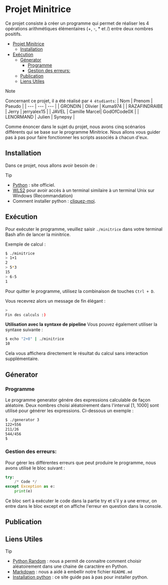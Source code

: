 # Projet Minitrice
Ce projet consiste à créer un programme qui permet de réaliser les 4 opérations arithmétiques élémentaires (+, -, * et /) entre deux nombres positifs.

- [Projet Minitrice](#projet-minitrice)
  - [Installation](#installation)
- [Exécution](#exécution)
  - [Génerator](#génerator)
    - [Programme](#programme)
    - [Gestion des erreurs:](#gestion-des-erreurs)
  - [Publication](#publication)
  - [Liens Utiles](#liens-utiles)

>[!NOTE] 
> 
> Concernant ce projet, il a été réalisé par `4 étudiants`:
> | Nom | Prenom | Pseudo |
> | --- | --- | --- |
> | GRONDIN | Olivier | Kuma974 |
> | RAZAFINDRAIBE | Jerry | jerryalex15 |
> | JAVEL  | Camille Marcel| GodOfCode0X |
> | LENORMAND | Julien | Synepsy |

Comme énoncer dans le sujet du projet, nous avons cinq scénarios différents qui se base sur le programme Minitrice. Nous allons vous guider pas à pas pour faire fonctionner les scripts associés à chacun d'eux.

## Installation

Dans ce projet, nous allons avoir besoin de :

>[!TIP] 
>
> - [Python](https://www.python.org/downloads/) : site officiel.
> - [WLS2](https://www.ionos.fr/digitalguide/serveur/know-how/wsl2/) pour avoir accès à un terminal similaire à un terminal Unix sur Windows (Recommandation)
> - Comment installer python : [cliquez-moi](https://kinsta.com/fr/base-de-connaissances/installer-python/).


## Exécution 
Pour exécuter le programme, veuillez saisir `./minitrice` dans votre terminal Bash afin de lancer la minitrice.

Exemple de calcul :

```bash
$ ./minitrice
> 1+1
2
> 5*3
15
> 6-5
1
```
Pour quitter le programme, utilisez la combinaison de touches `Ctrl + D`.

Vous recevrez alors un message de fin élégant :
```bash
>
Fin des calculs :)
```
**Utilisation avec la syntaxe de pipeline**
Vous pouvez également utiliser la syntaxe suivante :

```bash
$ echo "2+8" | ./minitrice
10
```
Cela vous affichera directement le résultat du calcul sans interaction supplémentaire. 

## Génerator
### Programme

Le programme generator génére des expressions calculable de façon aléatoire. Deux nombres choisi aléatoirement dans l'interval [1, 1000] sont utilisé pour générer les expressions. Ci-dessous un exemple :

```bash
$ ./generator 3
122+556
211/26
544/456
$
```
### Gestion des erreurs:

Pour gérer les différentes erreurs que peut produire le programme, nous avons utilisé le bloc suivant :
```python
try:
    /* Code */
except Exception as e:
    print(e)
```

Ce bloc sert à exécuter le code dans la partie try et s'il y a une erreur, on entre dans le bloc except et on affiche l'erreur en question dans la console.


## Publication

## Liens Utiles

>[!TIP]
>
>- [Python Random](https://docs.python.org/fr/3/library/random.html) : nous a permit de connaitre comment choisir aléatoirement dans une chaine de caractère en Python.
>- [Markdown](https://experienceleague.adobe.com/docs/contributor/contributor-guide/writing-essentials/markdown.html?lang=fr) : nous a aidé à embellir notre fichier `README.md`
>- [Installation python](https://kinsta.com/fr/base-de-connaissances/installer-python/) : ce site guide pas à pas pour installer python.